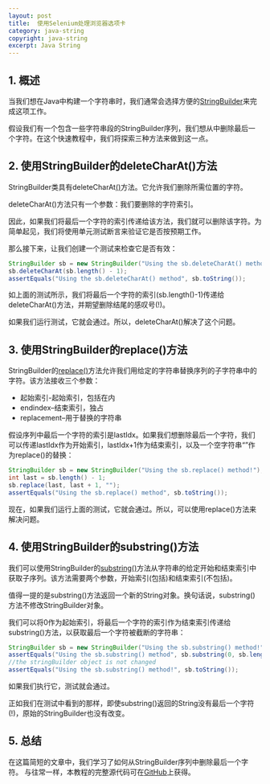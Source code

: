 ```yaml
---
layout: post
title:  使用Selenium处理浏览器选项卡
category: java-string
copyright: java-string
excerpt: Java String
---
```


## 1. 概述

当我们想在Java中构建一个字符串时，我们通常会选择方便的[StringBuilder](https://www.tuyucheng.com/java-string-builder-string-buffer)来完成这项工作。

假设我们有一个包含一些字符串段的StringBuilder序列，我们想从中删除最后一个字符。在这个快速教程中，我们将探索三种方法来做到这一点。

## 2. 使用StringBuilder的deleteCharAt()方法

StringBuilder类具有deleteCharAt[()](https://docs.oracle.com/en/java/javase/11/docs/api/java.base/java/lang/StringBuilder.html#deleteCharAt(int))方法。它允许我们删除所需位置的字符。

deleteCharAt()方法只有一个参数：我们要删除的字符索引。

因此，如果我们将最后一个字符的索引传递给该方法，我们就可以删除该字符。为简单起见，我们将使用单元测试断言来验证它是否按预期工作。

那么接下来，让我们创建一个测试来检查它是否有效：

```java
StringBuilder sb = new StringBuilder("Using the sb.deleteCharAt() method!");
sb.deleteCharAt(sb.length() - 1);
assertEquals("Using the sb.deleteCharAt() method", sb.toString());

```

如上面的测试所示，我们将最后一个字符的索引(sb.length()-1)传递给deleteCharAt()方法，并期望删除结尾的感叹号(!)。

如果我们运行测试，它就会通过。所以，deleteCharAt()解决了这个问题。

## 3. 使用StringBuilder的replace()方法

StringBuilder的[replace()](https://docs.oracle.com/en/java/javase/11/docs/api/java.base/java/lang/StringBuilder.html#replace(int,int,java.lang.String))方法允许我们用给定的字符串替换序列的子字符串中的字符。该方法接收三个参数：

-   起始索引-起始索引，包括在内
-   endindex–结束索引，独占
-   replacement–用于替换的字符串

假设序列中最后一个字符的索引是lastIdx。如果我们想删除最后一个字符，我们可以传递lastIdx作为开始索引，lastIdx+1作为结束索引，以及一个空字符串“”作为replace()的替换：

```java
StringBuilder sb = new StringBuilder("Using the sb.replace() method!");
int last = sb.length() - 1;
sb.replace(last, last + 1, "");
assertEquals("Using the sb.replace() method", sb.toString());

```

现在，如果我们运行上面的测试，它就会通过。所以，可以使用replace()方法来解决问题。

## 4. 使用StringBuilder的substring()方法

我们可以使用StringBuilder的[substring()](https://docs.oracle.com/en/java/javase/11/docs/api/java.base/java/lang/StringBuilder.html#substring(int,int))方法从字符串的给定开始和结束索引中获取子序列。该方法需要两个参数，开始索引(包括)和结束索引(不包括)。

值得一提的是substring()方法返回一个新的String对象。换句话说，substring()方法不修改StringBuilder对象。

我们可以将0作为起始索引，将最后一个字符的索引作为结束索引传递给substring()方法，以获取最后一个字符被截断的字符串：

```java
StringBuilder sb = new StringBuilder("Using the sb.substring() method!");
assertEquals("Using the sb.substring() method", sb.substring(0, sb.length() - 1));
//the stringBuilder object is not changed
assertEquals("Using the sb.substring() method!", sb.toString());

```

如果我们执行它，测试就会通过。

正如我们在测试中看到的那样，即使substring()返回的String没有最后一个字符(!)，原始的StringBuilder也没有改变。

## 5. 总结

在这篇简短的文章中，我们学习了如何从StringBuilder序列中删除最后一个字符。
与往常一样，本教程的完整源代码可在[GitHub](https://github.com/tu-yucheng/taketoday-tutorial4j/tree/master/java-core-modules/java-string-algorithms-1)上获得。
